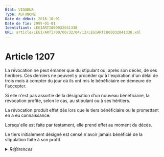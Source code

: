 ```yaml
---
État: VIGUEUR
Type: AUTONOME
Date de début: 2016-10-01
Date de fin: 2999-01-01
Identifiant: LEGIARTI000032041338
URL: article/LEGI/ARTI/00/00/32/04/13/LEGIARTI000032041338.xml
---
```


<h1>Article 1207</h1>

La révocation ne peut émaner que du stipulant ou, après son décès, de ses
héritiers. Ces derniers ne peuvent y procéder qu'à l'expiration d'un délai de
trois mois à compter du jour où ils ont mis le bénéficiaire en demeure de
l'accepter.<br />

Si elle n'est pas assortie de la désignation d'un nouveau bénéficiaire, la
révocation profite, selon le cas, au stipulant ou à ses héritiers.<br />

La révocation produit effet dès lors que le tiers bénéficiaire ou le promettant
en a eu connaissance.<br />

Lorsqu'elle est faite par testament, elle prend effet au moment du décès.<br />

Le tiers initialement désigné est censé n'avoir jamais bénéficié de la
stipulation faite à son profit.


<details>
  <summary><em>Références</em></summary>

  <h2>Articles faisant référence à l'article</h2>
  
  <ul>
    <li>
      <a href="https://legal.tricoteuses.fr//redirection/LEGIARTI000032006591?vers=git&vers=legifrance">Ordonnance n° 2016-131 du 10 février 2016 portant réforme du droit des contrats, du régime général et de la preuve des obligations - article 2 ENTIEREMENT_MODIF</a> MODIFIE source
    </li>
  </ul>
  
  <h2>Références faites par l'article</h2>
  
  <ul>
    <li>
      CODIFICATION source Loi 1804-02-07
    </li>
    <li>
      2016-02-10 MODIFIE cible <a href="https://legal.tricoteuses.fr//redirection/LEGIARTI000032006591?vers=git&vers=legifrance">Ordonnance n° 2016-131 du 10 février 2016 portant réforme du droit des contrats, du régime général et de la preuve des obligations - article 2 ENTIEREMENT_MODIF</a>
    </li>
  </ul>
</details>
